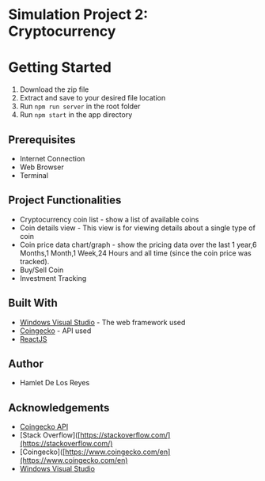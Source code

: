 #  Simulation Project 2: Cryptocurrency

# Getting Started
1. Download the zip file
2. Extract and save to your desired file location
3. Run `npm run server` in the root folder
4. Run `npm start` in the app directory


## Prerequisites

   -  Internet Connection
   - Web Browser
   - Terminal

## Project Functionalities
- Cryptocurrency coin list - show a list of available coins
- Coin details view - This view is for viewing details about a single type of coin
-  Coin price data chart/graph - show the pricing data over the last 1 year,6 Months,1 Month,1 Week,24 Hours and all time (since the coin price was tracked).
- Buy/Sell Coin
- Investment Tracking


## Built With
- [Windows Visual Studio](https://code.visualstudio.com) - The web framework used
- [Coingecko](https://www.coingecko.com/en/api) - API used
- [ReactJS](https://reactjs.org/)



## Author

- Hamlet De Los Reyes




## Acknowledgements
- [Coingecko API](https://www.coingecko.com/en/api)
- [Stack Overflow]([https://stackoverflow.com/](https://stackoverflow.com/)
- [Coingecko]([https://www.coingecko.com/en](https://www.coingecko.com/en)
- [Windows Visual Studio](https://code.visualstudio.com)
